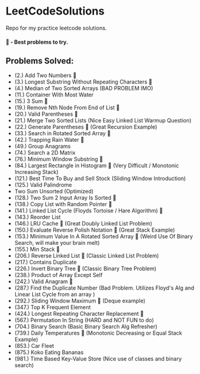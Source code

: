 # LeetCodeSolutions
Repo for my practice leetcode solutions.
#### 🌟 - Best problems to try.

## Problems Solved:
- (2.) Add Two Numbers 🌟
- (3.) Longest Substring Without Repeating Characters 🌟
- (4.) Median of Two Sorted Arrays (BAD PROBLEM IMO)
- (11.) Container With Most Water
- (15.) 3 Sum 🌟
- (19.) Remove Nth Node From End of List 🌟
- (20.) Valid Parentheses 🌟
- (21.) Merge Two Sorted Lists (Nice Easy Linked List Warmup Question)
- (22.) Generate Parentheses 🌟 (Great Recursion Example)
- (33.) Search in Rotated Sorted Array 🌟
- (42.) Trapping Rain Water 🌟
- (49.) Group Anagrams
- (74.) Search a 2D Matrix
- (76.) Minimum Window Substring 🌟
- (84.) Largest Rectangle in Histogram 🌟 (Very Difficult / Monotonic Increasing Stack)
- (121.) Best Time To Buy and Sell Stock (Sliding Window Introduction)
- (125.) Valid Palindrome
- Two Sum Unsorted (Optimized)
- (128.) Two Sum 2 Input Array Is Sorted 🌟
- (138.) Copy List with Random Pointer 🌟
- (141.) Linked List Cycle (Floyds Tortoise / Hare Algorithm) 🌟
- (143.) Reorder List
- (146.) LRU Cache 🌟 (Great Doubly Linked List Problem)
- (150.) Evaluate Reverse Polish Notation 🌟 (Great Stack Example)
- (153.) Minimum Value In A Rotated Sorted Array 🌟 (Weird Use Of Binary Search, will make your brain melt) 
- (155.) Min Stack 🌟
- (206.) Reverse Linked List 🌟 (Classic Linked List Problem) 
- (217.) Contains Duplicate
- (226.) Invert Binary Tree 🌟 (Classic Binary Tree Problem)
- (238.) Product of Array Except Self
- (242.) Valid Anagram 🌟
- (287.) Find the Duplicate Number (Bad Problem. Utilizes Floyd's Alg and Linear List Cycle from an array )
- (292.) Sliding Window Maximum 🌟 (Deque example)
- (347.) Top K Frequent Element
- (424.) Longest Repeating Character Replacement 🌟
- (567.) Permutation In String (HARD and NOT FUN to do)
- (704.) Binary Search (Basic Binary Search Alg Refresher)
- (739.) Daily Temperatures 🌟 (Monotonic Decreasing or Equal Stack Example)
- (853.) Car Fleet
- (875.) Koko Eating Bananas
- (981.) Time Based Key-Value Store (Nice use of classes and binary search)

